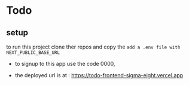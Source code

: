 # Todo


## setup 
to run this project clone ther repos and copy the `add a .env file with NEXT_PUBLIC_BASE_URL`
- to signup to this app use the code 0000, 

- the deployed url is at : https://todo-frontend-sigma-eight.vercel.app